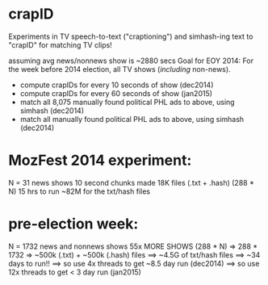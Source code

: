 # crapID
Experiments in TV speech-to-text ("craptioning") and simhash-ing text to "crapID" for matching TV clips!

assuming avg news/nonnews show is ~2880 secs
Goal for EOY 2014:
For the week before 2014 election, all TV shows (*including* non-news).
  - compute crapIDs for every 10 seconds of show (dec2014)
  - compute crapIDs for every 60 seconds of show (jan2015)
  - match all 8,075 manually found political PHL ads to above, using simhash (dec2014)
  - match all manually found political PHL ads to above, using simhash (dec2014)

# MozFest 2014 experiment:
N = 31 news shows
10 second chunks
made 18K files (.txt + .hash)  (288 * N)
15 hrs to run
~82M for the txt/hash files

# pre-election week:
N = 1732 news and nonnews shows
55x MORE SHOWS
(288 * N) => 288 * 1732 => ~500k (.txt) + ~500k (.hash) files
==> ~4.5G of txt/hash files
==> ~34 days to run!!
==> so use  4x threads to get ~8.5 day run (dec2014)
==> so use 12x threads to get < 3  day run (jan2015)
